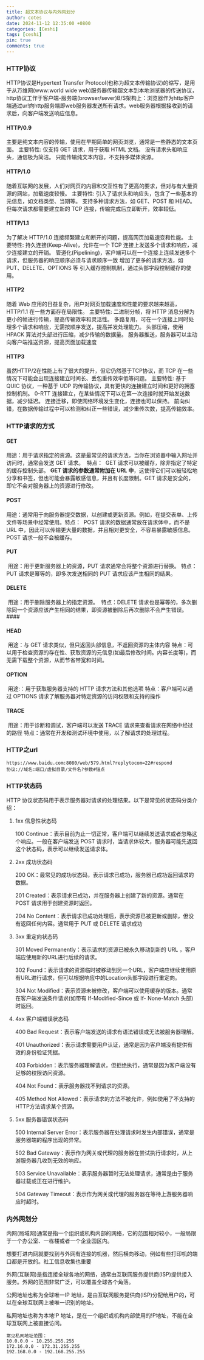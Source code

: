 ```yaml
---
title: 超文本协议与内外网划分
author: cotes
date: 2024-11-12 12:35:00 +0800
categories: [Ceshi]
tags: [ceshi]
pin: true
comments: true
---
```


### HTTP协议

HTTP协议是Hypertext Transfer Protocol(也称为超文本传输协议)的缩写，是用于从万维网(www:world wide web)服务器传输超文本到本地浏览器的传送协议，http协议工作于客户端-服务端(browser/sever)B/S架构上：浏览器作为http客户端通过ur!向http服务端即web服务器发送所有请求。web服务器根据接收到的请求后，向客户端发送响应信息。

#### HTTP/0.9

主要是纯文本内容的传输，使用在早期简单的网页浏览，通常是一些静态的文本页面。
主要特性:
	仅支持 GET 请求，用于获取 HTML 文档。
	没有请求头和响应头，通信极为简洁。
	只能传输纯文本内容，不支持多媒体资源。

#### HTTP/1.0

随着互联网的发展，人们对网页的内容和交互性有了更高的要求，但对与有大量资源的网站，加载速度较慢。
主要特性:
	引入了请求头和响应头，包含了一些基本的元信息，如文档类型、当期等。
	支持多种请求方法，如 GET、POST 和 HEAD。
	但每次请求都需要建立新的 TCP 连接，传输完成后立即断开，效率较低。

#### HTTP/1.1

为了解决 HTTP/1.0 连接频繁建立和断开的问题，提高网页加载速变和性能。
主要特性:
	持久连接(Keep-Alive)，允许在一个 TCP 连接上发送多个请求和响应，减少连接建立的开销。
	管道化(Pipelining)，客户端可以在一个连接上连续发送多个请求，但服务器的响应顺序必须与请求顺序一致
	增加了更多的请求方法，如 PUT、DELETE、OPTIONS 等
	引入缓存控制机制，通过头部字段控制缓存的使用。

#### HTTP2

随着 Web 应用的日益复杂，用户对网页加载速度和性能的要求越来越高，HTTP/1.1 在一些方面存在局限性。
主要特性:
	二进制分帧，将 HTTP 消息分解为更小的帧进行传输，提高传输效率和灵活性。
	多路复用，可在一个连接上同时处理多个请求和响应，无需按顺序发送，提高并发处理能力。
	头部压缩，使用 HPACK 算法对头部进行压缩，减少传输的数据量。
	服务器推送，服务器可以主动向客户端推送资源，提高页面加载速度

#### HTTP3

虽然HTTP/2在性能上有了很大的提升，但它仍然基于TCP协议，而 TCP 在一些情况下可能会出现连接建立时间长、丢包重传效率低等问题。
主要特性:
	基于 QUIC 协议，一种基于 UDP 的传输协议，具有更快的连接建立时间和更好的拥塞控制机制。
	0-RTT 连接建立，在某些情况下可以在第一次连接时就开始发送数据，减少延迟。
	连接迁移，即使网络环境发生变化，连接也可以保持。
	前向纠错，在数据传输过程中可以检测和纠正一些错误，减少重传次数，提高传输效率。

### HTTP请求的方式

#### GET

​	用途：用于请求指定的资源。这是最常见的请求方法，当你在浏览器中输入网址并访问时，通常会发送 GET 请求。
​	特点：
​		GET 请求可以被缓存，除非指定了特定的缓存控制头部。
​		**GET 请求的参数通常附加在 URL 中**，这使得它们可以被轻松地分享和书签，但也可能会暴露敏感信息，并且有长度限制。
​		GET 请求是安全的，即它不会对服务器上的资源进行修改。

#### POST

​	用途：通常用于向服务器提交数据，以创建或更新资源。例如，在提交表单、上传文件等场景中经常使用。
​	特点：
​		POST 请求的数据通常放在请求体中，而不是 URL 中，因此可以传输更大量的数据，并且相对更安全，不容易暴露敏感信息。
​		POST 请求一般不会被缓存。

#### PUT

​	用途：用于更新服务器上的资源，PUT 请求通常会将整个资源进行替换。
​	特点：PUT 请求是幂等的，即多次发送相同的 PUT 请求应该产生相同的结果。

#### DELETE

​	用途：用于删除服务器上的指定资源。
​	特点：DELETE 请求也是幂等的，多次删除同一个资源应该产生相同的结果，即资源被删除后再次删除不会产生错误。####

#### HEAD

​	用途：与 GET 请求类似，但只返回头部信息，不返回资源的主体内容
​	特点：可以用于检查资源的存在性、获取资源的元信息(如最后修改时间。内容长度等)，而无需下载整个资源，从而节省带宽和时间。

#### OPTION

​	用途:：用于获取服务器支持的 HTTP 请求方法和其他选项
​	特点：客户端可以通过 OPTIONS 请求了解服务器对特定资源的访问权限和支持的操作

#### TRACE

​	用途：用于诊断和调试，客户端可以发送 TRACE 请求来查看请求在网络中经过的路径
​	特点：通常在开发和测试环境中使用，以了解请求的处理过程。

### HTTP之url

```
https://www.baidu.com:8080/web/579.html?replytocom=22#respond
协议://域名:端口/虚拟目录/文件名?参数#锚点
```

### HTTP状态码

HTTP 协议状态码用于表示服务器对请求的处理结果。以下是常见的状态码分类介绍：

 1. 1xx 信息性状态码

    100 Continue：表示目前为止一切正常，客户端可以继续发送请求或者忽略这个响应。一般在客户端发送 POST 请求时，当请求体较大，服务器可能先返回这个状态码，表示可以继续发送请求体。

 2. 2xx 成功状态码

    200 OK：最常见的成功状态码，表示请求已成功，服务器已成功返回请求的数据。

    201 Created：表示请求已成功，并在服务器上创建了新的资源。通常在 POST 请求用于创建资源时返回。

    204 No Content：表示请求已成功处理后，表示资源已被更新或删除，但没有返回任何内容。通常用于 PUT 或 DELETE 请求成功

 3. 3xx 重定向状态码

    301 Moved Permanently：表示请求的资源已被永久移动到新的 URL ，客户端应使用新的URL进行后续的请求。

    302 Found：表示请求的资源临时被移动到另一个URL，客户端应继续使用原有URL进行请求，但可以根据响应中的Location头部字段进行重定向。

    304 Not Modified：表示资源未被修改，客户端可以使用缓存的版本。通常在客户端发送条件请求(如带有 If-Modified-Since 或 If- None-Match 头部)时返回。

 4. 4xx 客户端错误状态码

    400 Bad Request：表示客户端发送的请求有语法错误或无法被服务器理解。

    401 Unauthorized：表示请求需要用户认证，通常是因为客户端没有提供有效的身份验证凭据。

    403 Forbidden：表示服务器理解请求，但拒绝执行，通常是因为客户端没有足够的权限访问资源。

    404 Not Found：表示服务器找不到请求的资源。

    405  Method Not Allowed：表示请求的方法不被允许，例如使用了不支持的HTTP方法请求某个资源。

 5. 5xx 服务器错误状态码

    500 Internal Server Error：表示服务器在处理请求时发生内部错误，通常是服务器端的程序出现的异常。

    502 Bad Gateway：表示作为网关或代理的服务器在尝试执行请求时，从上游服务器几收到无效的响应。

    503 Service Unavailable：表示服务器暂时无法处理请求，通常是由于服务器过载或正在进行维护。

    504 Gateway Timeout：表示作为网关或代理的服务器在等待上游服务器响应时超时。



### 内外网划分

内网(局域网)通常是指一个组织或机构内部的网络，它的范围相对较小，一般局限于一个办公室、一栋楼或者一个企业园区内。

​	想要打进内网就要找到与外网有连接的机器，然后横向移动，例如有些打印机的端口都是开放的。
​	社工信息收集也重要

外网(互联网)是指连接全球各地的网络，通常由互联网服务提供商(ISP)提供接入服务。外网的范围非常广泛，可以覆盖全球各个角落。

公网地址也称为全球唯一IP 地址，是由互联网服务提供商(ISP)分配给用户的，可以在全球互联网上被唯一识别的地址。

私网地址也称为本地!P 地址，是在一个组织或机构内部使用的!P地址，不能在全球互联网上被直接访问。

	常见私网地址范围：
	10.0.0.0 - 10.255.255.255
	172.16.0.0 - 172.31.255.255
	192.168.0.0 - 192.168.255.255
